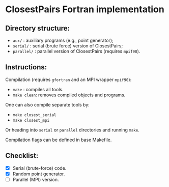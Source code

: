 # ClosestPairs Fortran implementation

## Directory structure:

 - `aux/` : auxiliary programs (e.g., point generator);
 - `serial/` : serial (brute force) version of ClosestPairs;
 - `parallel/` : parallel version of ClosestPairs (requires `mpif90`).

## Instructions:

Compilation (requires `gfortran` and an MPI wrapper `mpif90`):

 - `make` :  compiles all tools.
 - `make clean`: removes compiled objects and programs.
 
One can also compile separate tools by:

 - `make closest_serial`
 - `make closest_mpi`
 
Or heading into `serial` or `parallel` directories and running `make`.
 
Compilation flags can be defined in base Makefile.
 
## Checklist:

- [x] Serial (brute-force) code.
- [x] Random point generator.
- [ ] Parallel (MPI) version.
